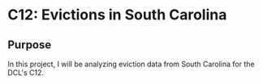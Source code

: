 # C12: Evictions in South Carolina

## Purpose

In this project, I will be analyzing eviction data from South Carolina for the DCL's C12.
